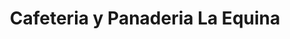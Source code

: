 ---
title: "Cafeteria y Panaderia La Equina"
url: /barrios-unidos/cafeteria-y-panaderia-la-equina/
shop: comodidad
---